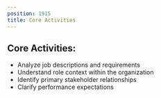 ```yaml
---
position: 1915
title: Core Activities
---
```


## Core Activities:



- Analyze job descriptions and requirements
- Understand role context within the organization
- Identify primary stakeholder relationships
- Clarify performance expectations